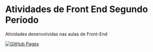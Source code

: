 # Atividades de Front End Segundo Período
Atividades desenvolvidas nas aulas de Front-End

[![GitHub Pages](https://img.shields.io/badge/View-Site-blue?style=for-the-badge)](https://EmilyFilisbino.github.io/atividades-aps/)

